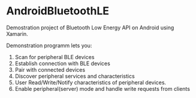 AndroidBluetoothLE
==================

Demostration project of Bluetooth Low Energy API on Android using Xamarin.

Demonstration programm lets you:

1. Scan for peripheral BLE devices
2. Establish connection with BLE devices
3. Pair with connected devices
4. Discover peripheral services and characteristics
5. User Read/Write/Notify characteristics of peripheral devices.
6. Enable peripheral(server) mode and handle write requests from clients
